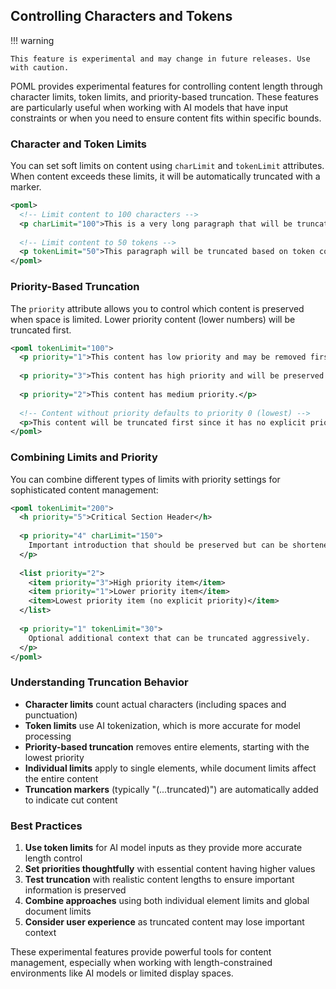 ## Controlling Characters and Tokens

!!! warning

    This feature is experimental and may change in future releases. Use with caution.

POML provides experimental features for controlling content length through character limits, token limits, and priority-based truncation. These features are particularly useful when working with AI models that have input constraints or when you need to ensure content fits within specific bounds.

### Character and Token Limits

You can set soft limits on content using `charLimit` and `tokenLimit` attributes. When content exceeds these limits, it will be automatically truncated with a marker.

```xml
<poml>
  <!-- Limit content to 100 characters -->
  <p charLimit="100">This is a very long paragraph that will be truncated if it exceeds the character limit. The truncation will add a marker to indicate that content was cut off.</p>
  
  <!-- Limit content to 50 tokens -->
  <p tokenLimit="50">This paragraph will be truncated based on token count rather than character count, which is more accurate for AI model processing.</p>
</poml>
```

### Priority-Based Truncation

The `priority` attribute allows you to control which content is preserved when space is limited. Lower priority content (lower numbers) will be truncated first.

```xml
<poml tokenLimit="100">
  <p priority="1">This content has low priority and may be removed first to save space.</p>
  
  <p priority="3">This content has high priority and will be preserved longer.</p>
  
  <p priority="2">This content has medium priority.</p>
  
  <!-- Content without priority defaults to priority 0 (lowest) -->
  <p>This content will be truncated first since it has no explicit priority.</p>
</poml>
```

### Combining Limits and Priority

You can combine different types of limits with priority settings for sophisticated content management:

```xml
<poml tokenLimit="200">
  <h priority="5">Critical Section Header</h>
  
  <p priority="4" charLimit="150">
    Important introduction that should be preserved but can be shortened individually.
  </p>
  
  <list priority="2">
    <item priority="3">High priority item</item>
    <item priority="1">Lower priority item</item>
    <item>Lowest priority item (no explicit priority)</item>
  </list>
  
  <p priority="1" tokenLimit="30">
    Optional additional context that can be truncated aggressively.
  </p>
</poml>
```

### Understanding Truncation Behavior

- **Character limits** count actual characters (including spaces and punctuation)
- **Token limits** use AI tokenization, which is more accurate for model processing
- **Priority-based truncation** removes entire elements, starting with the lowest priority
- **Individual limits** apply to single elements, while document limits affect the entire content
- **Truncation markers** (typically "(...truncated)") are automatically added to indicate cut content

### Best Practices

1. **Use token limits** for AI model inputs as they provide more accurate length control
2. **Set priorities thoughtfully** with essential content having higher values
3. **Test truncation** with realistic content lengths to ensure important information is preserved
4. **Combine approaches** using both individual element limits and global document limits
5. **Consider user experience** as truncated content may lose important context

These experimental features provide powerful tools for content management, especially when working with length-constrained environments like AI models or limited display spaces.
